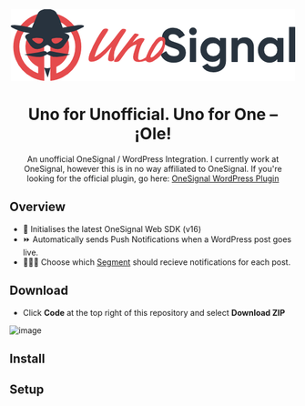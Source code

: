 <p align="center">
  <picture>
    <source media="(prefers-color-scheme: dark)" srcset="./dark.png">
    <img alt="UnoSignal Logo'" src="./light.png">
  </picture>
</p>

<h1 align="center">Uno for Unofficial. Uno for One – ¡Ole!</h1>

<p align="center">
  An unofficial OneSignal / WordPress Integration. I currently work at OneSignal, however this is in no way affiliated to OneSignal. If you're looking for the official plugin, go here: <a href="https://wordpress.org/plugins/onesignal-free-web-push-notifications/">OneSignal WordPress Plugin</a>
</p>

## Overview
- 🚀 Initialises the latest OneSignal Web SDK (v16)
- ⏩ Automatically sends Push Notifications when a WordPress post goes live.
- 🧑‍🤝‍🧑 Choose which [Segment](https://documentation.onesignal.com/docs/segmentation) should recieve notifications for each post.

## Download
- Click **Code** at the top right of this repository and select **Download ZIP**
<img width="410" alt="image" src="https://github.com/marclucraft/unosignal/assets/3025406/3a481294-2dd5-4deb-afb4-802ab5ddba9c">

## Install

## Setup
